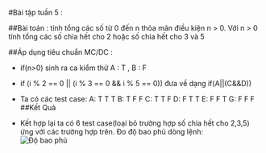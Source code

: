 #Bài tập tuần 5 :

##Bài toán : tính tổng các số từ 0 đến n thỏa mãn điều kiện n > 0. 
				Với n > 0 tính tổng các số chia hết cho 2 hoặc số chia hết cho 3 và 5
				
##Áp dụng tiêu chuẩn MC/DC : 
- if(n>0) sinh ra ca kiểm thử A : T , B : F
- if (i % 2 == 0 || (i % 3 == 0 && i % 5 == 0)) đưa về dạng if(A||(C&&D))
		
- Ta có các test case:
	A: T T T
	B: T F F 
	C: T T F 
	D: F T T 
	E: F F T 
	G: F F F
##Kết Quả
- Kết hợp lại ta có 6 test case(loại bỏ trường hợp số chia hết cho 2,3,5) ứng với các trường hợp trên.
Đo độ bao phủ dòng lệnh:		
![Độ bao phủ](https://github.com/vutung189/int3117-2016/blob/master/VuThanhTung/BT2/image/DoDoBaoPhu.png)
	
